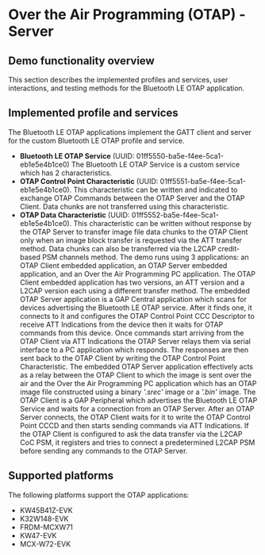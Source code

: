 # Over the Air Programming (OTAP) - Server

## Demo functionality overview
This section describes the implemented profiles and services, user interactions, and testing methods for the Bluetooth LE OTAP application.

## Implemented profile and services
The Bluetooth LE OTAP applications implement the GATT client and server for the custom Bluetooth LE OTAP profile and service.
- **Bluetooth LE OTAP Service** (UUID: 01ff5550-ba5e-f4ee-5ca1-eb1e5e4b1ce0)
The Bluetooth LE OTAP Service is a custom service which has 2 characteristics.
- **OTAP Control Point Characteristic** (UUID: 01ff5551-ba5e-f4ee-5ca1-eb1e5e4b1ce0). This characteristic can be written and indicated to exchange OTAP Commands between the OTAP Server and the OTAP Client. Data chunks are not transferred using this characteristic.
- **OTAP Data Characteristic** (UUID: 01ff5552-ba5e-f4ee-5ca1-eb1e5e4b1ce0). This characteristic can be written without response by the OTAP Server to transfer image file data chunks to the OTAP Client only when an image block transfer is requested via the ATT transfer method.  Data chunks can also be transferred via the L2CAP credit-based PSM channels method.
The demo runs using 3 applications: an OTAP Client embedded application, an OTAP Server embedded application, and an Over the Air Programming PC application. The OTAP Client embedded application has two versions, an ATT version and a L2CAP version each using a different transfer method.
The embedded OTAP Server application is a GAP Central application which scans for devices advertising the Bluetooth LE OTAP service. After it finds one, it connects to it and configures the OTAP Control Point CCC Descriptor to receive ATT Indications from the device then it waits for OTAP commands from this device.
Once commands start arriving from the OTAP Client via ATT Indications the OTAP Server relays them via serial interface to a PC application which responds. The responses are then sent back to the OTAP Client by writing the OTAP Control Point Characteristic. The embedded OTAP Server application effectively acts as a relay between the OTAP Client to which the image is sent over the air and the Over the Air Programming PC application which has an OTAP image file constructed using a binary _'.srec'_ image or a _'.bin'_ image.
The OTAP Client is a GAP Peripheral which advertises the Bluetooth LE OTAP Service and waits for a connection from an OTAP Server. After an OTAP Server connects, the OTAP Client waits for it to write the OTAP Control Point CCCD and then starts sending commands via ATT Indications. If the OTAP Client is configured to ask the data transfer via the L2CAP CoC PSM, it registers and tries to connect a predetermined L2CAP PSM before sending any commands to the OTAP Server.

## Supported platforms
The following platforms support the OTAP applications:
- KW45B41Z-EVK
- K32W148-EVK
- FRDM-MCXW71
- KW47-EVK
- MCX-W72-EVK